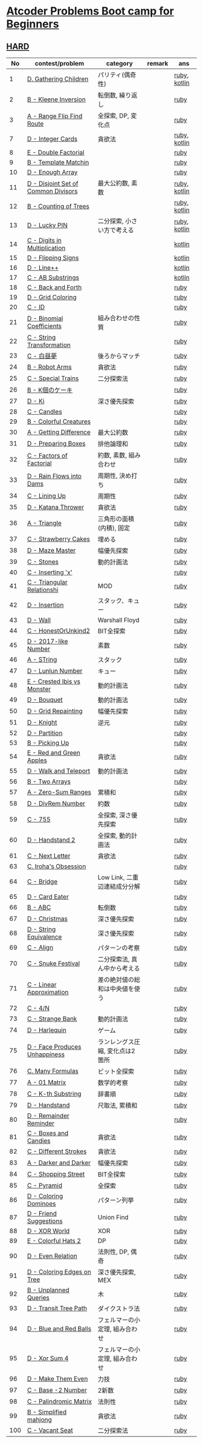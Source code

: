 # [Atcoder Problems Boot camp for Beginners](https://kenkoooo.com/atcoder/#/training)

## [HARD](https://kenkoooo.com/atcoder/#/training/Boot%20camp%20for%20Beginners/3)

| No | contest/problem | category | remark | ans |
|----|-----------------|----------|--------|-----|
| 1 | [D. Gathering Children](https://atcoder.jp/contests/abc136/tasks/abc136_d) | パリティ(偶奇性) | | [ruby](hard/ruby/abc136_d.rb), [kotlin](hard/kotlin/abc136_d.kt) |
| 2 | [B - Kleene Inversion](https://atcoder.jp/contests/jsc2019-qual/tasks/jsc2019_qual_b) | 転倒数, 繰り返し | | [ruby](hard/ruby/jsc2019_qual_b.rb) |
| 3 | [A - Range Flip Find Route](https://atcoder.jp/contests/agc043/tasks/agc043_a) | 全探索, DP, 変化点 | | [ruby](hard/ruby/agc043_a.rb) |
| 7 | [D - Integer Cards](https://atcoder.jp/contests/abc127/tasks/abc127_d) | 貪欲法 | | [ruby](hard/ruby/abc127_d.rb), [kotlin](hard/kotlin/abc127_d.kt) |
| 8 | [E - Double Factorial](https://atcoder.jp/contests/abc148/tasks/abc148_e) | | | [ruby](hard/ruby/abc148_e.rb) |
| 9 | [B - Template Matchin](https://atcoder.jp/contests/abc054/tasks/abc054_b) | | | [ruby](hard/ruby/abc054_b.rb) |
| 10 | [D - Enough Array](https://atcoder.jp/contests/abc130/tasks/abc130_d) | | | [ruby](hard/ruby/abc130_d.rb) |
| 11 | [D - Disjoint Set of Common Divisors](https://atcoder.jp/contests/abc142/tasks/abc142_d) | 最大公約数, 素数 | | [ruby](hard/ruby/abc142_d.rb), [kotlin](hard/kotlin/abc142_d.kt) |
| 12 | [B - Counting of Trees](https://atcoder.jp/contests/nikkei2019-2-qual/tasks/nikkei2019_2_qual_b) | | | [ruby](hard/ruby/nikkei2019_2_qual_b.rb), [kotlin](hard/kotlin/nikkei2019_2_qual_b.kt) |
| 13 | [D - Lucky PIN](https://atcoder.jp/contests/sumitrust2019/tasks/sumitb2019_d) | 二分探索, 小さい方で考える | | [ruby](hard/ruby/sumitb2019_d.rb), [kotlin](hard/kotlin/sumitb2019_d.kt) |
| 14 | [C - Digits in Multiplication](https://atcoder.jp/contests/abc057/tasks/abc057_c) | | | [kotlin](hard/kotlin/abc057_c.kt) |
| 15 | [D - Flipping Signs](https://atcoder.jp/contests/abc125/tasks/abc125_d) | | | [kotlin](hard/kotlin/abc125_d.kt) |
| 16 | [D - Line++](https://atcoder.jp/contests/abc160/tasks/abc160_d) | | | [kotlin](hard/kotlin/abc160_d.kt) |
| 17 | [C - AB Substrings](https://atcoder.jp/contests/diverta2019/tasks/diverta2019_c) | | | [kotlin](hard/kotlin/diverta2019_c.kt) |
| 18 | [C - Back and Forth](https://atcoder.jp/contests/abc051/tasks/abc051_c) | | | [ruby](hard/ruby/abc051_c.rb) |
| 19 | [D - Grid Coloring](https://atcoder.jp/contests/abc069/tasks/arc080_b) | | | [ruby](hard/ruby/arc080_b.rb) |
| 20 | [C - ID](https://atcoder.jp/contests/abc113/tasks/abc113_c) | | | [ruby](hard/ruby/abc113_c.rb) |
| 21 | [D - Binomial Coefficients](https://atcoder.jp/contests/abc094/tasks/arc095_b) | 組み合わせの性質 | | [ruby](hard/ruby/arc095_b.rb) |
| 22 | [C - String Transformation](https://atcoder.jp/contests/abc110/tasks/abc110_c) | | | [ruby](hard/ruby/abc110_c.rb) |
| 23 | [C - 白昼夢](https://atcoder.jp/contests/abc049/tasks/arc065_a) | 後ろからマッチ | | [ruby](hard/ruby/arc065_a.rb) |
| 24 | [B - Robot Arms](https://atcoder.jp/contests/keyence2020/tasks/keyence2020_b) | 貪欲法 | | [ruby](hard/ruby/keyence2020_b.rb) |
| 25 | [C - Special Trains](https://atcoder.jp/contests/abc084/tasks/abc084_c) | 二分探索法 | | [ruby](hard/ruby/abc084_c.rb) |
| 26 | [B - K個のケーキ](https://atcoder.jp/contests/code-festival-2016-qualc/tasks/codefestival_2016_qualC_b) | | | [ruby](hard/ruby/codefestival_2016_qualC_b.rb) |
| 27 | [D - Ki](https://atcoder.jp/contests/abc138/tasks/abc138_d) | 深さ優先探索 | | [ruby](hard/ruby/abc138_d.rb) |
| 28 | [C - Candles](https://atcoder.jp/contests/abc107/tasks/arc101_a) |  | | [ruby](hard/ruby/abc107_c.rb) |
| 29 | [B - Colorful Creatures](https://atcoder.jp/contests/agc011/tasks/agc011_b) |  | | [ruby](hard/ruby/agc011_b.rb) |
| 30 | [A - Getting Difference](https://atcoder.jp/contests/agc018/tasks/agc018_a) | 最大公約数 | | [ruby](hard/ruby/agc018_a.rb) |
| 31 | [D - Preparing Boxes](https://atcoder.jp/contests/abc134/tasks/abc134_d) | 排他論理和 | | [ruby](hard/ruby/abc134_d.rb) |
| 32 | [C - Factors of Factorial](https://atcoder.jp/contests/arc067/tasks/arc067_a) | 約数, 素数, 組み合わせ | | [ruby](hard/ruby/arc067_a.rb) |
| 33 | [D - Rain Flows into Dams](https://atcoder.jp/contests/abc133/tasks/abc133_d) | 周期性, 決め打ち | | [ruby](hard/ruby/abc133_d.rb) |
| 34 | [C - Lining Up](https://atcoder.jp/contests/arc066/tasks/arc066_a) | 周期性 | | [ruby](hard/ruby/arc066_a.rb) |
| 35 | [D - Katana Thrower](https://atcoder.jp/contests/abc085/tasks/abc085_d) | 貪欲法 | | [ruby](hard/ruby/abc085_d.rb) |
| 36 | [A - Triangle](https://atcoder.jp/contests/agc036/tasks/agc036_a) | 三角形の面積(内積), 固定 | | [ruby](hard/ruby/agc036_a.rb) |
| 37 | [C - Strawberry Cakes](https://atcoder.jp/contests/ddcc2020-qual/tasks/ddcc2020_qual_c) | 埋める | | [ruby](hard/ruby/ddcc2020_qual_c.rb) |
| 38 | [D - Maze Master](https://atcoder.jp/contests/abc151/tasks/abc151_d) | 幅優先探索 | | [ruby](hard/ruby/abc151_d.rb) |
| 39 | [C - Stones](https://atcoder.jp/contests/tenka1-2019/tasks/tenka1_2019_c) | 動的計画法 | | [ruby](hard/ruby/tenka1_2019_c.rb) |
| 40 | [C - Inserting 'x'](https://atcoder.jp/contests/code-festival-2017-qualc/tasks/code_festival_2017_qualc_c) | | | [ruby](hard/ruby/code_festival_2017_qualc_c.rb) |
| 41 | [C - Triangular Relationshi](https://atcoder.jp/contests/abc108/tasks/arc102_a) | MOD | | [ruby](hard/ruby/arc102_c.rb) |
| 42 | [D - Insertion](https://atcoder.jp/contests/abc064/tasks/abc064_d) | スタック、キュー | | [ruby](hard/ruby/abc064_d.rb) |
| 43 | [D - Wall](https://atcoder.jp/contests/abc079/tasks/abc079_d) | Warshall Floyd | | [ruby](hard/ruby/abc079_d.rb) |
| 44 | [C - HonestOrUnkind2](https://atcoder.jp/contests/abc147/tasks/abc147_c) | BIT全探索 | | [ruby](hard/ruby/abc147_c.rb) |
| 45 | [D - 2017-like Number](https://atcoder.jp/contests/abc084/tasks/abc084_d) | 素数 | | [ruby](hard/ruby/abc084_d.rb) |
| 46 | [A - STring](https://atcoder.jp/contests/agc005/tasks/agc005_a) | スタック | | [ruby](hard/ruby/agc005_a.rb) |
| 47 | [D - Lunlun Number](https://atcoder.jp/contests/abc161/tasks/abc161_d) | キュー | | [ruby](hard/ruby/agc161_d.rb) |
| 48 | [E - Crested Ibis vs Monster](https://atcoder.jp/contests/abc153/tasks/abc153_e) | 動的計画法 | | [ruby](hard/ruby/abc153_e.rb) |
| 49 | [D - Bouquet](https://atcoder.jp/contests/abc156/tasks/abc156_d) | 動的計画法 | | [ruby](hard/ruby/abc156_d.rb) |
| 50 | [D - Grid Repainting](https://atcoder.jp/contests/abc088/tasks/abc088_d) | 幅優先探索 | | [ruby](hard/ruby/abc088_d.rb) |
| 51 | [D - Knight](https://atcoder.jp/contests/abc145/tasks/abc145_d) | 逆元 | | [ruby](hard/ruby/abc145_d.rb) |
| 52 | [D - Partition](https://atcoder.jp/contests/abc112/tasks/abc112_d) | | | [ruby](hard/ruby/abc112_d.rb) |
| 53 | [B - Picking Up](https://atcoder.jp/contests/diverta2019-2/tasks/diverta2019_2_b) | | | [ruby](hard/ruby/diverta2019_2_b.rb) |
| 54 | [E - Red and Green Apples](https://atcoder.jp/contests/abc160/tasks/abc160_e) | 貪欲法 | | [ruby](hard/ruby/abc160_e.rb) |
| 55 | [D - Walk and Teleport](https://atcoder.jp/contests/abc052/tasks/arc067_b) | 動的計画法 | | [ruby](hard/ruby/abc052_d.rb) |
| 56 | [B - Two Arrays](https://atcoder.jp/contests/apc001/tasks/apc001_b) | | | [ruby](hard/ruby/apc001_b.rb) |
| 57 | [A - Zero-Sum Ranges](https://atcoder.jp/contests/agc023/tasks/agc023_a) | 累積和 | | [ruby](hard/ruby/agc023_a.rb) |
| 58 | [D - DivRem Number](https://atcoder.jp/contests/diverta2019/tasks/diverta2019_d) | 約数 | | [ruby](hard/ruby/diverta2019_d.rb) |
| 59 | [C - 755](https://atcoder.jp/contests/abc114/tasks/abc114_c) | 全探索, 深さ優先探索 | | [ruby](hard/ruby/abc114_c.rb) |
| 60 | [D - Handstand 2](https://atcoder.jp/contests/abc152/tasks/abc152_d) | 全探索, 動的計画法 | | [ruby](hard/ruby/abc152_d.rb) |
| 61 | [C - Next Letter](https://atcoder.jp/contests/code-festival-2016-quala/tasks/codefestival_2016_qualA_c) | 貪欲法 | | [ruby](hard/ruby/codefestival_2016_qualA_c.rb) |
| 63 | [C. Iroha's Obsession](https://atcoder.jp/contests/arc058/tasks/arc058_a) | | | [ruby](hard/ruby/arc058_a.rb) |
| 64 | [C - Bridge](https://atcoder.jp/contests/abc075/tasks/abc075_c) | Low Link, 二重辺連結成分分解 | | [ruby](hard/ruby/abc075_c.rb) |
| 65 | [D - Card Eater](https://atcoder.jp/contests/abc053/tasks/arc068_b) | | | [ruby](hard/ruby/abc053_d.rb) |
| 66 | [B - ABC](https://atcoder.jp/contests/agc034/tasks/agc034_b) | 転倒数 | | [ruby](hard/ruby/abc034_b.rb) |
| 67 | [D - Christmas](https://atcoder.jp/contests/abc115/tasks/abc115_d) | 深さ優先探索 | | [ruby](hard/ruby/abc115_d.rb) |
| 68 | [D - String Equivalence](https://atcoder.jp/contests/panasonic2020/tasks/panasonic2020_d) | 深さ優先探索 | | [ruby](hard/ruby/panasonic2020_d.rb) |
| 69 | [C - Align](https://atcoder.jp/contests/tenka1-2018/tasks/tenka1_2018_c) | パターンの考察 | | [ruby](hard/ruby/tenka1_2018_c.rb) |
| 70 | [C - Snuke Festival](https://atcoder.jp/contests/abc077/tasks/arc084_a) | 二分探索法, 真ん中から考える | | [ruby](hard/ruby/abc077_c.rb) |
| 71 | [C - Linear Approximation](https://atcoder.jp/contests/abc102/tasks/arc100_a) | 差の絶対値の総和は中央値を使う | | [ruby](hard/ruby/abc102_c.rb) |
| 72 | [C - 4/N](https://atcoder.jp/contests/tenka1-2017/tasks/tenka1_2017_c) |  | | [ruby](hard/ruby/tenka1_2017_c.rb) |
| 73 | [C - Strange Bank](https://atcoder.jp/contests/abc099/tasks/abc099_c) | 動的計画法 | | [ruby](hard/ruby/abc099_c.rb) |
| 74 | [D - Harlequin](https://atcoder.jp/contests/caddi2018b/tasks/caddi2018_b) | ゲーム | | [ruby](hard/ruby/caddi2018b_d.rb) |
| 75 | [D - Face Produces Unhappiness](https://atcoder.jp/contests/abc140/tasks/abc140_d) | ランレングス圧縮, 変化点は2箇所 | | [ruby](hard/ruby/abc140_d.rb) |
| 76 | [C. Many Formulas](https://atcoder.jp/contests/abc045/tasks/arc061_a) | ビット全探索 | | [ruby](hard/ruby/abc045_c.rb) |
| 77 | [A - 01 Matrix](https://atcoder.jp/contests/agc038/tasks/agc038_a) | 数学的考察 | | [ruby](hard/ruby/agc038_a.rb) |
| 78 | [C - K-th Substring](https://atcoder.jp/contests/abc097/tasks/arc097_a) | 辞書順 | | [ruby](hard/ruby/abc097_c.rb) |
| 79 | [D - Handstand](https://atcoder.jp/contests/abc124/tasks/abc124_d) | 尺取法, 累積和 | | [ruby](hard/ruby/abc124_d.rb) |
| 80 | [D - Remainder Reminder](https://atcoder.jp/contests/abc090/tasks/arc091_b) | | | [ruby](hard/ruby/abc090_d.rb) |
| 81 | [C - Boxes and Candies](https://atcoder.jp/contests/abc048/tasks/arc064_a) | 貪欲法 | | [ruby](hard/ruby/abc048_c.rb) |
| 82 | [C - Different Strokes](https://atcoder.jp/contests/nikkei2019-qual/tasks/nikkei2019_qual_c) | 貪欲法 | | [ruby](hard/ruby/nikkei2019-qual_c.rb) |
| 83 | [A - Darker and Darker](https://atcoder.jp/contests/agc033/tasks/agc033_a) | 幅優先探索 | | [ruby](hard/ruby/agc033_a.rb) |
| 84 | [C - Shopping Street](https://atcoder.jp/contests/abc080/tasks/abc080_c) | BIT全探索 | | [ruby](hard/ruby/abc080_c.rb) |
| 85 | [C - Pyramid](https://atcoder.jp/contests/abc112/tasks/abc112_c) | 全探索 | | [ruby](hard/ruby/abc112_c.rb) |
| 86 | [D - Coloring Dominoes](https://atcoder.jp/contests/abc071/tasks/arc081_b) | パターン列挙 | | [ruby](hard/ruby/abc071_d.rb) |
| 87 | [D - Friend Suggestions](https://atcoder.jp/contests/abc157/tasks/abc157_d) | Union Find | | [ruby](hard/ruby/abc157_d.rb) |
| 88 | [D - XOR World](https://atcoder.jp/contests/abc121/tasks/abc121_d) | XOR | | [ruby](hard/ruby/abc121_d.rb) |
| 89 | [E - Colorful Hats 2](https://atcoder.jp/contests/sumitrust2019/tasks/sumitb2019_e) | DP | | [ruby](hard/ruby/sumitb2019_e.rb) |
| 90 | [D - Even Relation](https://atcoder.jp/contests/abc126/tasks/abc126_d) | 法則性, DP, 偶奇 | | [ruby](hard/ruby/abc126_d.rb) |
| 91 | [D - Coloring Edges on Tree](https://atcoder.jp/contests/abc146/tasks/abc146_d) | 深さ優先探索, MEX | | [ruby](hard/ruby/abc146_d.rb) |
| 92 | [B - Unplanned Queries](https://atcoder.jp/contests/agc014/tasks/agc014_b) | 木 | | [ruby](hard/ruby/agc014_b.rb) |
| 93 | [D - Transit Tree Path](https://atcoder.jp/contests/abc070/tasks/abc070_d) | ダイクストラ法 | | [ruby](hard/ruby/abc070_d.rb) |
| 94 | [D - Blue and Red Balls](https://atcoder.jp/contests/abc132/tasks/abc132_d) | フェルマーの小定理, 組み合わせ | | [ruby](hard/ruby/abc0132_d.rb) |
| 95 | [D - Xor Sum 4](https://atcoder.jp/contests/abc147/tasks/abc147_d) | フェルマーの小定理, 組み合わせ | | [ruby](hard/ruby/abc147_d.rb) |
| 96 | [D - Make Them Even](https://atcoder.jp/contests/abc109/tasks/abc109_d) | 力技 | | [ruby](hard/ruby/abc109_d.rb) |
| 97 | [C - Base -2 Number](https://atcoder.jp/contests/abc105/tasks/abc105_c) | 2新数 | | [ruby](hard/ruby/abc105_c.rb) |
| 98 | [C - Palindromic Matrix](https://atcoder.jp/contests/code-festival-2017-quala/tasks/code_festival_2017_quala_c) | 法則性 | | [ruby](hard/ruby/code-festival-2017-quala_c.rb) |
| 99 | [B - Simplified mahjong](https://atcoder.jp/contests/agc003/tasks/agc003_b) | 貪欲法 | | [ruby](hard/ruby/agc003_b.rb) |
| 100 | [C - Vacant Seat](https://atcoder.jp/contests/apc001/tasks/apc001_c) | 二分探索法 | | [ruby](hard/ruby/apc001_c.rb) |
